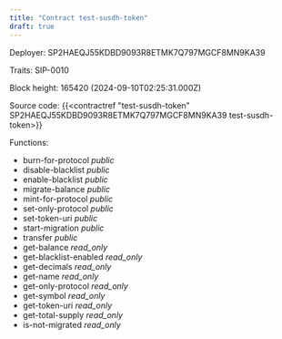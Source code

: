 ```yaml
---
title: "Contract test-susdh-token"
draft: true
---
```

Deployer: SP2HAEQJ55KDBD9093R8ETMK7Q797MGCF8MN9KA39

Traits:
 SIP-0010



Block height: 165420 (2024-09-10T02:25:31.000Z)

Source code: {{<contractref "test-susdh-token" SP2HAEQJ55KDBD9093R8ETMK7Q797MGCF8MN9KA39 test-susdh-token>}}

Functions:

* burn-for-protocol _public_
* disable-blacklist _public_
* enable-blacklist _public_
* migrate-balance _public_
* mint-for-protocol _public_
* set-only-protocol _public_
* set-token-uri _public_
* start-migration _public_
* transfer _public_
* get-balance _read_only_
* get-blacklist-enabled _read_only_
* get-decimals _read_only_
* get-name _read_only_
* get-only-protocol _read_only_
* get-symbol _read_only_
* get-token-uri _read_only_
* get-total-supply _read_only_
* is-not-migrated _read_only_
